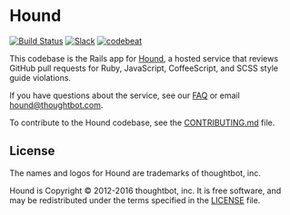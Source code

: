 # Hound

[![Build Status](https://circleci.com/gh/houndci/hound.svg?style=svg)](https://circleci.com/gh/houndci/hound)
[![Slack](http://slack.houndci.com/badge.svg)](http://slack.houndci.com)
[![codebeat](https://codebeat.co/badges/4d0a821d-1f2c-4e68-90ec-597e533802a4)](https://codebeat.co/projects/github-com-thoughtbot-hound)

This codebase is the Rails app for
[Hound](http://houndci.com),
a hosted service
that reviews GitHub pull requests
for Ruby, JavaScript, CoffeeScript, and SCSS
style guide violations.

If you have questions about the service,
see our [FAQ] or email [hound@thoughtbot.com].

To contribute to the Hound codebase,
see the [CONTRIBUTING.md] file.

[FAQ]: https://houndci.com/faq
[hound@thoughtbot.com]: mailto:hound@thoughtbot.com
[CONTRIBUTING.md]: CONTRIBUTING.md

## License

The names and logos for Hound are trademarks of thoughtbot, inc.

Hound is Copyright © 2012-2016 thoughtbot, inc. It is free software, and may be
redistributed under the terms specified in the [LICENSE](LICENSE) file.
